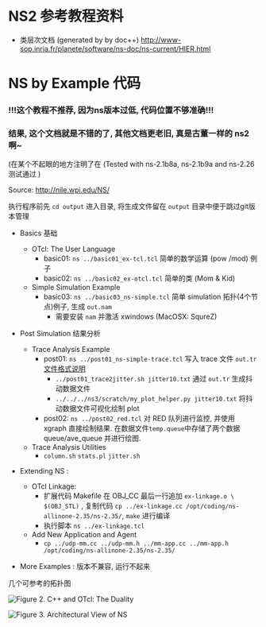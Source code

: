 # NS2 参考教程资料
* 类层次文档 (generated by by doc++)
http://www-sop.inria.fr/planete/software/ns-doc/ns-current/HIER.html


# NS by Example 代码
### !!!这个教程不推荐, 因为ns版本过低, 代码位置不够准确!!!
### 结果, 这个文档就是不错的了, 其他文档更老旧, 真是古董一样的 ns2 啊~

(在某个不起眼的地方注明了在 (Tested with ns-2.1b8a, ns-2.1b9a and ns-2.26 测试通过 )

Source: http://nile.wpi.edu/NS/


执行程序前先 `cd output` 进入目录, 将生成文件留在 `output` 目录中便于跳过git版本管理

- Basics 基础
  * OTcl: The User Language
    + basic01: `ns ../basic01_ex-tcl.tcl` 简单的数学运算 (pow /mod) 例子
    + basic02: `ns ../basic02_ex-otcl.tcl` 简单的类 (Mom & Kid)
  * Simple Simulation Example
    + basic03: `ns ../basic03_ns-simple.tcl` 简单 simulation 拓扑(4个节点)例子, 生成 `out.nam`
       * 需要安装 `nam` 并激活 xwindows (MacOSX: SqureZ)
- Post Simulation 结果分析
  * Trace Analysis Example
    + post01: `ns ../post01_ns-simple-trace.tcl` 写入 trace 文件 `out.tr` [文件格式说明](http://nile.wpi.edu/NS/analysis.html)
      + `../post01_trace2jitter.sh jitter10.txt` 通过 `out.tr` 生成抖动数据文件
      + `../../../ns3/scratch/my_plot_helper.py jitter10.txt` 将抖动数据文件可视化绘制 plot
    + post02: `ns ../post02_red.tcl` 对 RED 队列进行监控, 并使用 xgraph 直接绘制结果. 在数据文件`temp.queue`中存储了两个数据 queue/ave_queue 并进行绘图.
  * Trace Analysis Utilities
      + `column.sh` `stats.pl` `jitter.sh`

- Extending NS :
  * OTcl Linkage:
    +  扩展代码 Makefile 在 OBJ_CC 最后一行追加 `ex-linkage.o \ $(OBJ_STL)` , 复制代码 `cp ../ex-linkage.cc /opt/coding/ns-allinone-2.35/ns-2.35/`, `make` 进行编译
    + 执行脚本 `ns ../ex-linkage.tcl`
  * Add New Application and Agent
    + `cp ../udp-mm.cc ../udp-mm.h ../mm-app.cc ../mm-app.h /opt/coding/ns-allinone-2.35/ns-2.35/`
- More Examples : 版本不兼容, 运行不起来

几个可参考的拓扑图

![Figure 2. C++ and OTcl: The Duality](http://nile.wpi.edu/NS/Figure/fig2.gif)

![Figure 3. Architectural View of NS](http://nile.wpi.edu/NS/Figure/fig3.gif)
